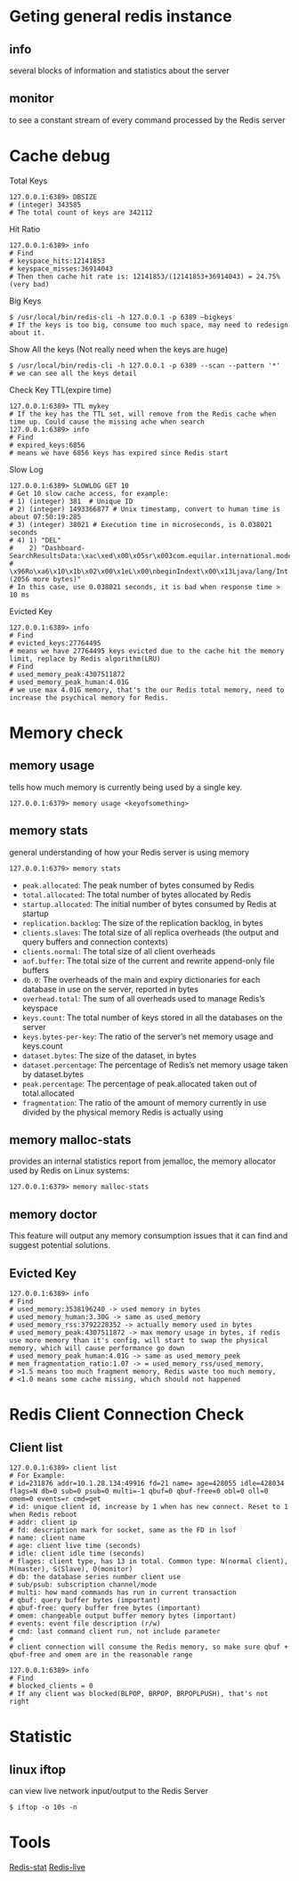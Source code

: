 # Geting general redis instance
## info
several blocks of information and statistics about the server
## monitor
to see a constant stream of every command processed by the Redis server

# Cache debug
Total Keys
```
127.0.0.1:6389> DBSIZE
# (integer) 343585
# The total count of keys are 342112
```
Hit Ratio
```
127.0.0.1:6389> info
# Find
# keyspace_hits:12141853
# keyspace_misses:36914043
# Then then cache hit rate is: 12141853/(12141853+36914043) = 24.75% (very bad)
```
Big Keys
```
$ /usr/local/bin/redis-cli -h 127.0.0.1 -p 6389 –bigkeys
# If the keys is too big, consume too much space, may need to redesign about it.
```
Show All the keys (Not really need when the keys are huge)
```
$ /usr/local/bin/redis-cli -h 127.0.0.1 -p 6389 --scan --pattern '*'
# we can see all the keys detail
```
Check Key TTL(expire time)
```
127.0.0.1:6389> TTL mykey
# If the key has the TTL set, will remove from the Redis cache when time up. Could cause the missing ache when search
127.0.0.1:6389> info
# Find
# expired_keys:6856
# means we have 6856 keys has expired since Redis start
```
Slow Log
```
127.0.0.1:6389> SLOWLOG GET 10
# Get 10 slow cache access, for example:
# 1) (integer) 381  # Unique ID
# 2) (integer) 1493366877 # Unix timestamp, convert to human time is about 07:50:19:285
# 3) (integer) 38021 # Execution time in microseconds, is 0.038021 seconds
# 4) 1) "DEL"
#    2) "Dashboard-SearchResultsData:\xac\xed\x00\x05sr\x003com.equilar.international.model.dashboard.P4PSearch':
#       \x96Ro\xa6\x10\x1b\x02\x00\x1eL\x00\nbeginIndext\x00\x13Ljava/lang/Int... (2056 more bytes)"
# In this case, use 0.038021 seconds, it is bad when response time > 10 ms
```
Evicted Key
```
127.0.0.1:6389> info
# Find
# evicted_keys:27764495
# means we have 27764495 keys evicted due to the cache hit the memory limit, replace by Redis algorithm(LRU)
# Find
# used_memory_peak:4307511872
# used_memory_peak_human:4.01G
# we use max 4.01G memory, that's the our Redis total memory, need to increase the psychical memory for Redis.
```

# Memory check
## memory usage
tells how much memory is currently being used by a single key.
```
127.0.0.1:6379> memory usage <keyofsomething>
```
## memory stats
general understanding of how your Redis server is using memory
```
127.0.0.1:6379> memory stats
```
* `peak.allocated`: The peak number of bytes consumed by Redis
* `total.allocated`: The total number of bytes allocated by Redis
* `startup.allocated`: The initial number of bytes consumed by Redis at startup
* `replication.backlog`: The size of the replication backlog, in bytes
* `clients.slaves`: The total size of all replica overheads (the output and query buffers and connection contexts)
* `clients.normal`: The total size of all client overheads
* `aof.buffer`: The total size of the current and rewrite append-only file buffers
* `db.0`: The overheads of the main and expiry dictionaries for each database in use on the server, reported in bytes
* `overhead.total`: The sum of all overheads used to manage Redis’s keyspace
* `keys.count`: The total number of keys stored in all the databases on the server
* `keys.bytes-per-key`: The ratio of the server’s net memory usage and keys.count
* `dataset.bytes`: The size of the dataset, in bytes
* `dataset.percentage`: The percentage of Redis’s net memory usage taken by dataset.bytes
* `peak.percentage`: The percentage of peak.allocated taken out of total.allocated
* `fragmentation`: The ratio of the amount of memory currently in use divided by the physical memory Redis is actually using
## memory malloc-stats
provides an internal statistics report from jemalloc, the memory allocator used by Redis on Linux systems:
```
127.0.0.1:6379> memory malloc-stats
```
## memory doctor
This feature will output any memory consumption issues that it can find and suggest potential solutions.

## Evicted Key
```
127.0.0.1:6389> info
# Find
# used_memory:3538196240 -> used memory in bytes
# used_memory_human:3.30G -> same as used_memory
# used_memory_rss:3792228352 -> actually memory used in bytes
# used_memory_peak:4307511872 -> max memory usage in bytes, if redis use more memory than it's config, will start to swap the physical memory, which will cause performance go down
# used_memory_peak_human:4.01G -> same as used_memory_peek
# mem_fragmentation_ratio:1.07 -> = used_memory_rss/used_memory,
# >1.5 means too much fragment memory, Redis waste too much memory,
# <1.0 means some cache missing, which should not happened
```
# Redis Client Connection Check
## Client list
```
127.0.0.1:6389> client list
# For Example:
# id=231876 addr=10.1.28.134:49916 fd=21 name= age=428055 idle=428034 flags=N db=0 sub=0 psub=0 multi=-1 qbuf=0 qbuf-free=0 obl=0 oll=0 omem=0 events=r cmd=get
# id: unique client id, increase by 1 when has new connect. Reset to 1 when Redis reboot
# addr: client ip
# fd: description mark for socket, same as the FD in lsof
# name: client name
# age: client live time (seconds)
# idle: client idle time (seconds)
# flages: client type, has 13 in total. Common type: N(normal client), M(master), S(Slave), O(monitor)
# db: the database series number client use
# sub/psub: subscription channel/mode
# multi: how mand commands has run in current transaction
# qbuf: query buffer bytes (important)
# qbuf-free: query buffer free bytes (important)
# omem: changeable output buffer memory bytes (important)
# events: event file description (r/w)
# cmd: last command client run, not include parameter
# 
# client connection will consume the Redis memory, so make sure qbuf + qbuf-free and omem are in the reasonable range
```
```
127.0.0.1:6389> info
# Find
# blocked_clients = 0
# If any client was blocked(BLPOP, BRPOP, BRPOPLPUSH), that's not right

```

# Statistic
## linux iftop
can view live network input/output to the Redis Server
```
$ iftop -o 10s -n
```
# Tools
[Redis-stat](https://github.com/junegunn/redis-stat)
[Redis-live](https://github.com/nkrode/RedisLive)
